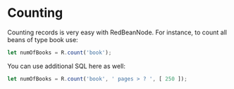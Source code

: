 # Counting
Counting records is very easy with RedBeanNode. For instance, to count all beans of type book use:

```javascript
let numOfBooks = R.count('book');
```

You can use additional SQL here as well:

```javascript
let numOfBooks = R.count('book', ' pages > ? ', [ 250 ]);
```
